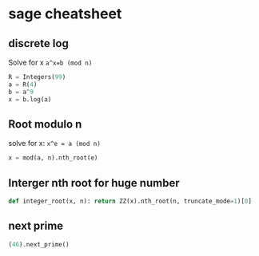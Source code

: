 # sage cheatsheet

## discrete log
Solve for x `a^x=b (mod n)`
```py
R = Integers(99)
a = R(4)
b = a^9
x = b.log(a)
```
## Root modulo n
solve for x: `x^e = a (mod n)`
```py
x = mod(a, n).nth_root(e)
```

## Interger nth root for huge number
```py
def integer_root(x, n): return ZZ(x).nth_root(n, truncate_mode=1)[0]
```

## next prime
```py
(46).next_prime()
```
